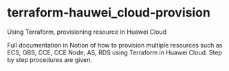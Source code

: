 # terraform-hauwei_cloud-provision
Using Terraform, provisioning resource in Huawei Cloud



Full documentation in Notion of how to provision multiple resources such as ECS, OBS, CCE, CCE Node, AS, RDS using Terraform in Huawei Cloud. Step by step procedures are given.

